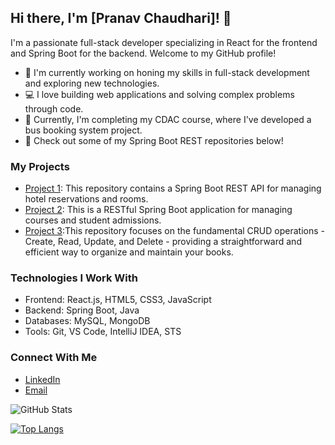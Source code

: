 ## Hi there, I'm [Pranav Chaudhari]! 👋

I'm a passionate full-stack developer specializing in React for the frontend and Spring Boot for the backend. Welcome to my GitHub profile!

- 🌱 I'm currently working on honing my skills in full-stack development and exploring new technologies.
- 💻 I love building web applications and solving complex problems through code.
- 🚀 Currently, I'm completing my CDAC course, where I've developed a bus booking system project.
- 🔗 Check out some of my Spring Boot REST repositories below!

### My Projects

- [Project 1](https://github.com/pranavchaudhari571/Hotel-Management-Using-Spring-boot-REST): This repository contains a Spring Boot REST API for managing hotel reservations and rooms.
- [Project 2](https://github.com/pranavchaudhari571/Admission_Management_CRUD): This is a RESTful Spring Boot application for managing courses and student admissions.
- [Project 3](https://github.com/pranavchaudhari571/Book_Management_Sys):This repository focuses on the fundamental CRUD operations - Create, Read, Update, and Delete - providing a straightforward and efficient way to organize and maintain your books.
### Technologies I Work With

- Frontend: React.js, HTML5, CSS3, JavaScript
- Backend: Spring Boot, Java
- Databases: MySQL, MongoDB
- Tools: Git, VS Code, IntelliJ IDEA, STS

### Connect With Me

- [LinkedIn](https://www.linkedin.com/in/pranav-chaudhari-690ba2190/)
- [Email](mailto:pranav.chaudhari571@gmail.com)

![GitHub Stats](https://github.com/pranavchaudhari571)

[![Top Langs](https://github-readme-stats.vercel.app/api/top-langs/?username=pranavchaudhari571&layout=compact)](https://github.com/pranavchaudhari571)
